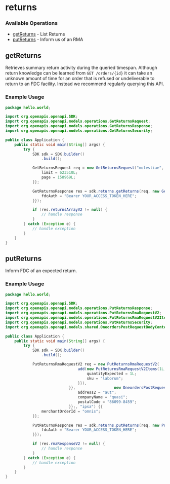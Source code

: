# returns

### Available Operations

* [getReturns](#getreturns) - List Returns
* [putReturns](#putreturns) - Inform us of an RMA

## getReturns

Retrieves summary return activity during the queried timespan. Although return knowledge can be learned from `GET /orders/{id}` it can take an unknown amount of time for an order that is refused or undeliverable to return to an FDC facility. Instead we recommend regularly querying this API.

### Example Usage

```java
package hello.world;

import org.openapis.openapi.SDK;
import org.openapis.openapi.models.operations.GetReturnsRequest;
import org.openapis.openapi.models.operations.GetReturnsResponse;
import org.openapis.openapi.models.operations.GetReturnsSecurity;

public class Application {
    public static void main(String[] args) {
        try {
            SDK sdk = SDK.builder()
                .build();

            GetReturnsRequest req = new GetReturnsRequest("molestiae", "velit") {{
                limit = 623510L;
                page = 158969L;
            }};            

            GetReturnsResponse res = sdk.returns.getReturns(req, new GetReturnsSecurity("quis") {{
                fdcAuth = "Bearer YOUR_ACCESS_TOKEN_HERE";
            }});

            if (res.returnsArrayV2 != null) {
                // handle response
            }
        } catch (Exception e) {
            // handle exception
        }
    }
}
```

## putReturns

Inform FDC of an expected return.

### Example Usage

```java
package hello.world;

import org.openapis.openapi.SDK;
import org.openapis.openapi.models.operations.PutReturnsResponse;
import org.openapis.openapi.models.operations.PutReturnsRmaRequestV2;
import org.openapis.openapi.models.operations.PutReturnsRmaRequestV2Items;
import org.openapis.openapi.models.operations.PutReturnsSecurity;
import org.openapis.openapi.models.shared.OneordersPostRequestBodyContentApplication1jsonSchemaPropertiesRecipient;

public class Application {
    public static void main(String[] args) {
        try {
            SDK sdk = SDK.builder()
                .build();

            PutReturnsRmaRequestV2 req = new PutReturnsRmaRequestV2(                new org.openapis.openapi.models.operations.PutReturnsRmaRequestV2Items[]{{
                                add(new PutReturnsRmaRequestV2Items(1L, "animi") {{
                                    quantityExpected = 1L;
                                    sku = "laborum";
                                }}),
                            }},                 new OneordersPostRequestBodyContentApplication1jsonSchemaPropertiesRecipient("enim", "odit", "quo", "sequi", "tenetur", "ipsam", "id", "possimus") {{
                                address2 = "aut";
                                companyName = "quasi";
                                postalCode = "86099-8459";
                            }};, "ipsa") {{
                merchantOrderId = "omnis";
            }};            

            PutReturnsResponse res = sdk.returns.putReturns(req, new PutReturnsSecurity("voluptate") {{
                fdcAuth = "Bearer YOUR_ACCESS_TOKEN_HERE";
            }});

            if (res.rmaResponseV2 != null) {
                // handle response
            }
        } catch (Exception e) {
            // handle exception
        }
    }
}
```
